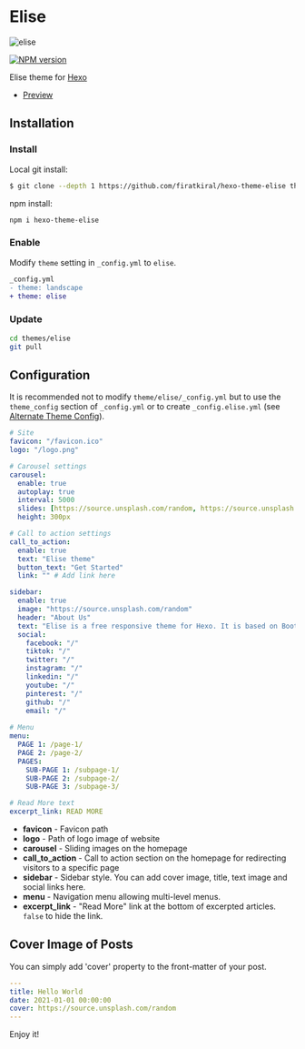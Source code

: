 # Elise

![elise](https://firatkiral.github.io/hexo-theme-elise/images/elise.png)

[![NPM version](https://badge.fury.io/js/hexo-theme-landscape.svg)](https://www.npmjs.com/package/hexo-theme-elise)

Elise theme for [Hexo](https://hexo.io/)

- [Preview](https://firatkiral.github.io/hexo-theme-elise/)

## Installation

### Install

Local git install:

``` bash
$ git clone --depth 1 https://github.com/firatkiral/hexo-theme-elise themes/elise
```

npm install:

```
npm i hexo-theme-elise
```

### Enable

Modify `theme` setting in `_config.yml` to `elise`.

``` diff
_config.yml
- theme: landscape
+ theme: elise
```

### Update

``` bash
cd themes/elise
git pull
```

## Configuration

It is recommended not to modify `theme/elise/_config.yml` but to use the `theme_config` section of `_config.yml` or to create `_config.elise.yml` (see [Alternate Theme Config](https://hexo.io/docs/configuration#Alternate-Theme-Config)).

``` yml
# Site
favicon: "/favicon.ico"
logo: "/logo.png"

# Carousel settings
carousel:
  enable: true
  autoplay: true
  interval: 5000
  slides: [https://source.unsplash.com/random, https://source.unsplash.com/random, https://source.unsplash.com/random, https://source.unsplash.com/random]
  height: 300px

# Call to action settings
call_to_action:
  enable: true
  text: "Elise theme"
  button_text: "Get Started"
  link: "" # Add link here

sidebar:
  enable: true
  image: "https://source.unsplash.com/random"
  header: "About Us"
  text: "Elise is a free responsive theme for Hexo. It is based on Bootstrap 5 and it is built to be easy to use and beautiful to look at."
  social:
    facebook: "/"
    tiktok: "/"
    twitter: "/"
    instagram: "/"
    linkedin: "/"
    youtube: "/"
    pinterest: "/"
    github: "/"
    email: "/"
  
# Menu
menu:
  PAGE 1: /page-1/
  PAGE 2: /page-2/
  PAGES: 
    SUB-PAGE 1: /subpage-1/
    SUB-PAGE 2: /subpage-2/
    SUB-PAGE 3: /subpage-3/

# Read More text
excerpt_link: READ MORE
```

- **favicon** - Favicon path
- **logo** - Path of logo image of website
- **carousel** - Sliding images on the homepage
- **call_to_action** - Call to action section on the homepage for redirecting visitors to a specific page
- **sidebar** - Sidebar style. You can add cover image, title, text image and social links here.
- **menu** - Navigation menu allowing multi-level menus.
- **excerpt_link** - "Read More" link at the bottom of excerpted articles. `false` to hide the link.

## Cover Image of Posts

You can simply add 'cover' property to the front-matter of your post.

``` yml
---
title: Hello World
date: 2021-01-01 00:00:00
cover: https://source.unsplash.com/random
---
```

Enjoy it!
